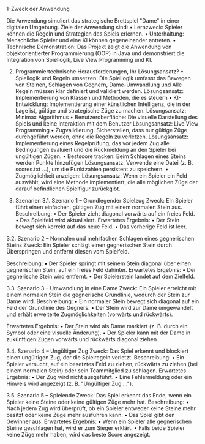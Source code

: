 1-Zweck der Anwendung

Die Anwendung simuliert das strategische Brettspiel "Dame" in einer digitalen 
Umgebung.
Ziele der Anwendung sind:
• Lernzweck: Spieler können die Regeln und Strategien des Spiels erlernen.
• Unterhaltung: Menschliche Spieler und eine KI können gegeneinander antreten.
• Technische Demonstration: Das Projekt zeigt die Anwendung von objektorientierter 
Programmierung (OOP) in Java und demonstriert die Integration von Spiellogik, Live 
View Programming und KI.

2. Programmiertechnische Herausforderungen, Ihr Lösungsansatz?
• Spiellogik und Regeln umsetzen: Die Spiellogik umfasst das Bewegen von Steinen, 
Schlagen von Gegnern, Dame-Umwandlung und Alle Regeln müssen klar definiert und 
validiert werden.
Lösungsansatz: Implementierung von Klassen und Methoden, die es steuern
• KI-Entwicklung: Implementierung einer künstlichen Intelligenz, die in der Lage ist, 
gültige und strategische Züge zu machen.
Lösungsansatz: Minimax Algorithmus
• Benutzeroberfläche: Die visuelle Darstellung des Spiels und keine Interaktion mit 
dem Benutzer 
Lösungsansatz: Live View Programming
• Zugvalidierung: Sicherstellen, dass nur gültige Züge durchgeführt werden, ohne die 
Regeln zu verletzen.
Lösungsansatz: Implementierung eines Regelprüfung, das vor jedem Zug alle 
Bedingungen evaluiert und die Rückmeldung an den Spieler bei ungültigen Zügen.
• Bestscore tracken: Beim Schlagen eines Steins werden Punkte hinzufügen
Lösungsansatz: Verwende eine Datei (z. B. scores.txt …), um die Punktzahlen 
persistent zu speichern.
• Zugmöglichkeit anzeigen:
Lösungsansatz: Wenn ein Spieler ein Feld auswählt, wird eine Methode 
implementiert, die alle möglichen Züge der darauf befindlichen Spielfigur zurückgibt.

4. Szenarien
3.1. Szenario 1 – Grundlegender Spielzug
Zweck:
Ein Spieler führt einen einfachen, gültigen Zug mit einem normalen Stein aus.
 Beschreibung:
• Der Spieler zieht diagonal vorwärts auf ein freies Feld.
• Das Spielfeld wird aktualisiert.
 Erwartetes Ergebnis:
• Der Stein bewegt sich korrekt auf das neue Feld.
• Das vorherige Feld ist leer.

3.2. Szenario 2 – Normalen und mehrfachen Schlagen eines gegnerischen Steins
Zweck:
Ein Spieler schlägt einen gegnerischen Stein durch Überspringen und entfernt diesen vom 
Spielfeld.
 
 Beschreibung:
• Der Spieler springt mit seinem Stein diagonal über einen gegnerischen Stein, auf ein 
freies Feld dahinter.
 Erwartetes Ergebnis:
• Der gegnerische Stein wird entfernt.
• Der Spielerstein landet auf dem Zielfeld.

3.3. Szenario 3 – Umwandlung in eine Dame
Zweck:
Ein Spieler erreicht mit einem normalen Stein die gegnerische Grundlinie, wodurch der 
Stein zur Dame wird.
 Beschreibung:
• Ein normaler Stein bewegt sich diagonal auf ein Feld der Grundlinie des Gegners.
• Der Stein wird zur Dame umgewandelt und erhält erweiterte Zugmöglichkeiten 
(vorwärts und rückwärts).
 
 Erwartetes Ergebnis:
• Der Stein wird als Dame markiert (z. B. durch ein Symbol oder eine visuelle 
Änderung).
• Der Spieler kann mit der Dame in zukünftigen Zügen vorwärts und rückwärts diagonal 
ziehen

3.4. Szenario 4 – Ungültiger Zug
Zweck:
Das Spiel erkennt und blockiert einen ungültigen Zug, der die Spielregeln verletzt.
 Beschreibung:
• Ein Spieler versucht, auf ein besetztes Feld zu ziehen, rückwärts zu ziehen (bei einem 
normalen Stein) oder sein Teammitglied zu schlagen.
 Erwartetes Ergebnis:
• Der Zug wird nicht ausgeführt.
• Eine Fehlermeldung oder ein Hinweis wird angezeigt (z. B. "Ungültiger Zug …").

3.5. Szenario 5 – Spielende
Zweck:
Das Spiel erkennt das Ende, wenn ein Spieler keine Steine oder keine gültigen Züge mehr 
hat.
 Beschreibung:
• Nach jedem Zug wird überprüft, ob ein Spieler entweder keine Steine mehr besitzt 
oder keine Züge mehr ausführen kann.
• Das Spiel gibt den Gewinner aus.
 Erwartetes Ergebnis:
• Wenn ein Spieler alle gegnerischen Steine geschlagen hat, wird er zum Sieger erklärt.
• Falls beide Spieler keine Züge mehr haben, wird das beste Score angezeigt.
